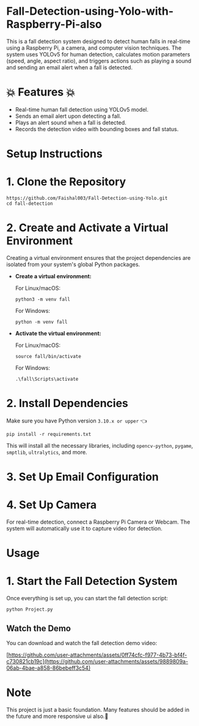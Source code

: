 # Fall-Detection-using-Yolo-with-Raspberry-Pi-also

This is a fall detection system designed to detect human falls in real-time using a Raspberry Pi, a camera, and computer vision techniques. The system uses YOLOv5 for human detection, calculates motion parameters (speed, angle, aspect ratio), and triggers actions such as playing a sound and sending an email alert when a fall is detected.

# 💥 Features 💥
* Real-time human fall detection using YOLOv5 model.
* Sends an email alert upon detecting a fall.
* Plays an alert sound when a fall is detected.
* Records the detection video with bounding boxes and fall status.

# Setup Instructions
# 1. Clone the Repository
```
https://github.com/Faishal003/Fall-Detection-using-Yolo.git
cd fall-detection
```
# 2. Create and Activate a Virtual Environment
Creating a virtual environment ensures that the project dependencies are isolated from your system's global Python packages.
 
 - **Create a virtual environment:**

   For Linux/macOS:
   ```
   python3 -m venv fall
   ```

   For Windows:
   ```
   python -m venv fall
   ```
- **Activate the virtual environment:**

  For Linux/macOS:
  ```
  source fall/bin/activate
  ```

  For Windows:
  ```
  .\fall\Scripts\activate
  ```

# 2. Install Dependencies
 Make sure you have Python version `3.10.x or upper` 👈<br>
```
pip install -r requirements.txt
```
This will install all the necessary libraries, including `opencv-python`, `pygame`, `smptlib`, `ultralytics`, and more.
# 3. Set Up Email Configuration
# 4. Set Up Camera
For real-time detection, connect a Raspberry Pi Camera or Webcam. The system will automatically use it to capture video for detection.

# Usage
# 1. Start the Fall Detection System
Once everything is set up, you can start the fall detection script:
```
python Project.py
```
## Watch the Demo
You can download and watch the fall detection demo video:

[https://github.com/user-attachments/assets/0ff74cfc-f977-4b73-bf4f-c730821cb19c](https://github.com/user-attachments/assets/9889809a-06ab-4bae-a858-86bebeff3c54)
# Note
This project is just a basic foundation. Many features should be added in the future and more responsive ui also.🤞

